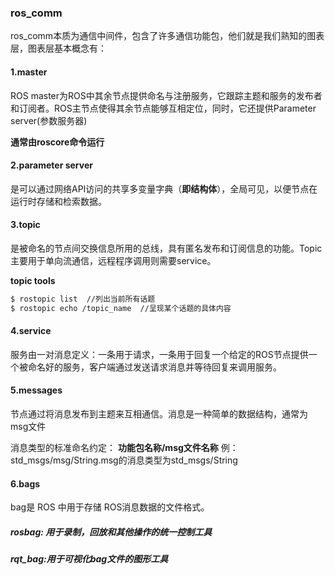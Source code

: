 ### ros_comm

ros_comm本质为通信中间件，包含了许多通信功能包，他们就是我们熟知的图表层，图表层基本概念有：

#### 1.master

ROS master为ROS中其余节点提供命名与注册服务，它跟踪主题和服务的发布者和订阅者。ROS主节点使得其余节点能够互相定位，同时，它还提供Parameter server(参数服务器)

**通常由roscore命令运行**

#### 2.parameter server

是可以通过网络API访问的共享多变量字典（**即结构体**），全局可见，以便节点在运行时存储和检索数据。

#### 3.topic

是被命名的节点间交换信息所用的总线，具有匿名发布和订阅信息的功能。Topic主要用于单向流通信，远程程序调用则需要service。

**topic tools**

```markdown
$ rostopic list  //列出当前所有话题
$ rostopic echo /topic_name  //呈现某个话题的具体内容
```

#### 4.service

服务由一对消息定义：一条用于请求，一条用于回复一个给定的ROS节点提供一个被命名好的服务，客户端通过发送请求消息并等待回复来调用服务。

#### 5.messages

节点通过将消息发布到主题来互相通信。消息是一种简单的数据结构，通常为msg文件

消息类型的标准命名约定： **功能包名称/msg文件名称**   例：std_msgs/msg/String.msg的消息类型为std_msgs/String

#### 6.bags

bag是 ROS 中用于存储 ROS消息数据的文件格式。

##### rosbag: 用于录制，回放和其他操作的统一控制工具

##### rqt_bag:用于可视化bag文件的图形工具

